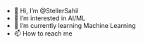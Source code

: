 - 👋 Hi, I’m @StellerSahil
- 👀 I’m interested in AI/ML
- 🌱 I’m currently learning Machine Learning 
- 📫 How to reach me

<!---
StellerSahil/StellerSahil is a ✨ special ✨ repository because its `README.md` (this file) appears on your GitHub profile.
You can click the Preview link to take a look at your changes.
--->
